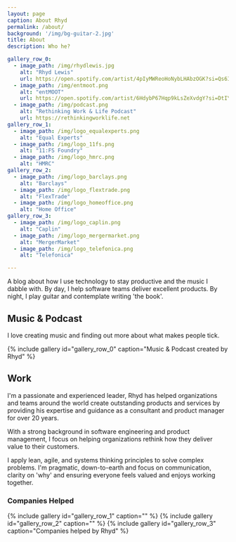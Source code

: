 ```yaml
---
layout: page
caption: About Rhyd
permalink: /about/
background: '/img/bg-guitar-2.jpg'
title: About
description: Who he?

gallery_row_0:
  - image_path: /img/rhydlewis.jpg
    alt: "Rhyd Lewis"
    url: https://open.spotify.com/artist/4pIyMWReoHoNybLHAbzOGK?si=Qs6I9gZgQM26Wwnvt-3CYQ
  - image_path: /img/entmoot.png
    alt: "entMOOT"
    url: https://open.spotify.com/artist/6HdybP67Hqp9kLsZeXvdgY?si=DtIY5UGHRL6VxmBEMnSemA
  - image_path: /img/podcast.png
    alt: "Rethinking Work & Life Podcast"
    url: https://rethinkingworklife.net
gallery_row_1:
  - image_path: /img/logo_equalexperts.png
    alt: "Equal Experts"
  - image_path: /img/logo_11fs.png
    alt: "11:FS Foundry"
  - image_path: /img/logo_hmrc.png
    alt: "HMRC"
gallery_row_2:
  - image_path: /img/logo_barclays.png
    alt: "Barclays"
  - image_path: /img/logo_flextrade.png
    alt: "FlexTrade"
  - image_path: /img/logo_homeoffice.png
    alt: "Home Office"
gallery_row_3:
  - image_path: /img/logo_caplin.png
    alt: "Caplin"
  - image_path: /img/logo_mergermarket.png
    alt: "MergerMarket"
  - image_path: /img/logo_telefonica.png
    alt: "Telefonica"

---
```


A blog about how I use technology to stay productive and the music I dabble with. By day, I help software teams deliver excellent products. By night, I play guitar and contemplate writing 'the book'.

## Music & Podcast

I love creating music and finding out more about what makes people tick.  

{% include gallery id="gallery_row_0" caption="Music & Podcast created by Rhyd" %}

## Work

I'm a passionate and experienced leader, Rhyd has helped organizations and teams around the world create outstanding products and services by providing his expertise and guidance as a consultant and product manager for over 20 years. 

With a strong background in software engineering and product management, I focus on helping organizations rethink how they deliver value to their customers.

I apply lean, agile, and systems thinking principles to solve complex problems. I'm pragmatic, down-to-earth and focus on communication, clarity on 'why' and ensuring everyone feels valued and enjoys working together.

### Companies Helped

{% include gallery id="gallery_row_1" caption="" %}
{% include gallery id="gallery_row_2" caption="" %}
{% include gallery id="gallery_row_3" caption="Companies helped by Rhyd" %}